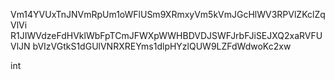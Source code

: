 Vm14YVUxTnJNVmRpUm1oWFlUSm9XRmxyVm5kVmJGcHlWV3RPVlZKclZqVlVi
R1JIWVdzeFdHVklWbFpTCmJFWXpWWHBDVDJSWFJrbFJiSEJXQ2xaRVFUVlJN
bVIzVGtkS1dGUlVNRXREYms1dlpHYzlQUW9LZFdWdwoKc2xw

int